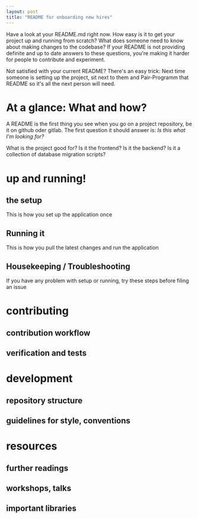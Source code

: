 ```yaml
---
layout: post
title: "README for onboarding new hires"
---
```


Have a look at your README.md right now. How easy is it to get your project up and running from scratch? What does someone need to know about making changes to the codebase? If your README is not providing definite and up to date answers to these questions, you're making it harder for people to contribute and experiment.

Not satisfied with your current README? There's an easy trick: Next time someone is setting up the project, sit next to them and Pair-Programm that README so it's all the next person will need.

# At a glance: What and how?

A README is the first thing you see when you go on a project repository, be it on github oder gitlab. The first question it should answer is: *Is this what I'm looking for?* 

What is the project good for? Is it the frontend? Is it the backend? Is it a collection of database migration scripts? 

# up and running! 

## the setup 

This is how you set up the application once

## Running it

This is how you pull the latest changes and run the application 

## Housekeeping / Troubleshooting 

If you have any problem with setup or running, try these steps before filing an issue

# contributing

## contribution workflow 

## verification and tests 

# development 

## repository structure

## guidelines for style, conventions

# resources

## further readings

## workshops, talks

## important libraries